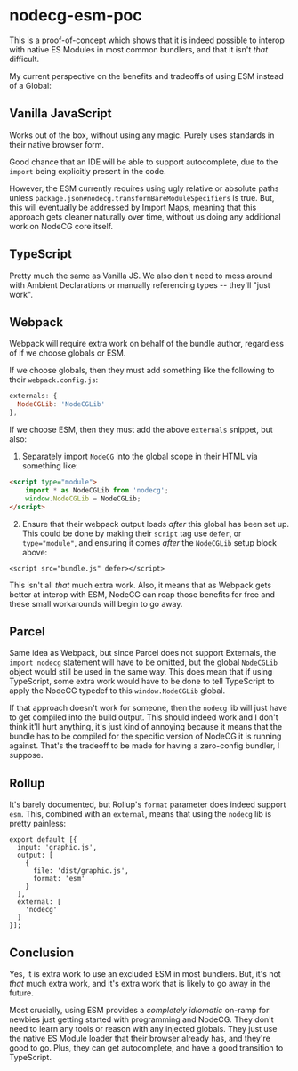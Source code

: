 # nodecg-esm-poc

This is a proof-of-concept which shows that it is indeed possible to interop with native ES Modules in most common bundlers, and that it isn't _that_ difficult.

My current perspective on the benefits and tradeoffs of using ESM instead of a Global:

## Vanilla JavaScript
Works out of the box, without using any magic. Purely uses standards in their native browser form.

Good chance that an IDE will be able to support autocomplete, due to the `import` being explicitly present in the code.

However, the ESM currently requires using ugly relative or absolute paths unless `package.json#nodecg.transformBareModuleSpecifiers` is true. But, this will eventually be addressed by Import Maps, meaning that this approach gets cleaner naturally over time, without us doing any additional work on NodeCG core itself.

## TypeScript

Pretty much the same as Vanilla JS. We also don't need to mess around with Ambient Declarations or manually referencing types -- they'll "just work".

## Webpack
Webpack will require extra work on behalf of the bundle author, regardless of if we choose globals or ESM.

If we choose globals, then they must add something like the following to their `webpack.config.js`:
```js
externals: {
  NodeCGLib: 'NodeCGLib'
},
```

If we choose ESM, then they must add the above `externals` snippet, but also:
1. Separately import `NodeCG` into the global scope in their HTML via something like:
```html
<script type="module">
    import * as NodeCGLib from 'nodecg';
    window.NodeCGLib = NodeCGLib;
</script>
```
2. Ensure that their webpack output loads _after_ this global has been set up. This could be done by making their `script` tag use `defer`, or `type="module"`, and ensuring it comes _after_ the `NodeCGLib` setup block above:
```
<script src="bundle.js" defer></script>
```

This isn't all _that_ much extra work. Also, it means that as Webpack gets better at interop with ESM, NodeCG can reap those benefits for free and these small workarounds will begin to go away.

## Parcel

Same idea as Webpack, but since Parcel does not support Externals, the `import nodecg` statement will have to be omitted, but the global `NodeCGLib` object would still be used in the same way. This does mean that if using TypeScript, some extra work would have to be done to tell TypeScript to apply the NodeCG typedef to this `window.NodeCGLib` global.

If that approach doesn't work for someone, then the `nodecg` lib will just have to get compiled into the build output. This should indeed work and I don't think it'll hurt anything, it's just kind of annoying because it means that the bundle has to be compiled for the specific version of NodeCG it is running against. That's the tradeoff to be made for having a zero-config bundler, I suppose.

## Rollup

It's barely documented, but Rollup's `format` parameter does indeed support `esm`. This, combined with an `external`, means that using the `nodecg` lib is pretty painless:

```
export default [{
  input: 'graphic.js',
  output: [
    {
      file: 'dist/graphic.js',
      format: 'esm'
    }
  ],
  external: [
    'nodecg'
  ]
}];
```

## Conclusion

Yes, it is extra work to use an excluded ESM in most bundlers. But, it's not _that_ much extra work, and it's extra work that is likely to go away in the future.

Most crucially, using ESM provides a _completely idiomatic_ on-ramp for newbies just getting started with programming and NodeCG. They don't need to learn any tools or reason with any injected globals. They just use the native ES Module loader that their browser already has, and they're good to go. Plus, they can get autocomplete, and have a good transition to TypeScript.